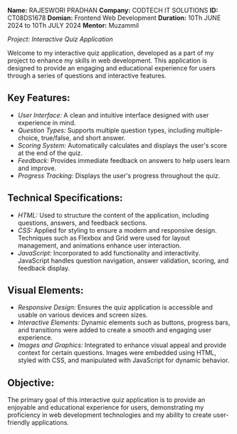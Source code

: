  **Name:** RAJESWORI PRADHAN
 **Company:** CODTECH IT SOLUTIONS 
 **ID:** CT08DS1678
 **Domian:** Frontend Web Development
 **Duration:** 10Th JUNE 2024 to 10Th JULY 2024
 **Mentor:** Muzammil

*Project: Interactive Quiz Application*

Welcome to my interactive quiz application, developed as a part of my project to enhance my skills in web development. This application is designed to provide an engaging and educational experience for users through a series of questions and interactive features.

## Key Features:
- *User Interface:* A clean and intuitive interface designed with user experience in mind.
- *Question Types:* Supports multiple question types, including multiple-choice, true/false, and short answer.
- *Scoring System:* Automatically calculates and displays the user's score at the end of the quiz.
- *Feedback:* Provides immediate feedback on answers to help users learn and improve.
- *Progress Tracking:* Displays the user's progress throughout the quiz.

## Technical Specifications:
- *HTML:* Used to structure the content of the application, including questions, answers, and feedback sections.
- *CSS:* Applied for styling to ensure a modern and responsive design. Techniques such as Flexbox and Grid were used for layout management, and animations enhance user interaction.
- *JavaScript:* Incorporated to add functionality and interactivity. JavaScript handles question navigation, answer validation, scoring, and feedback display.

## Visual Elements:
- *Responsive Design:* Ensures the quiz application is accessible and usable on various devices and screen sizes.
- *Interactive Elements:* Dynamic elements such as buttons, progress bars, and transitions were added to create a smooth and engaging user experience.
- *Images and Graphics:* Integrated to enhance visual appeal and provide context for certain questions. Images were embedded using HTML, styled with CSS, and manipulated with JavaScript for dynamic behavior.

## Objective:
The primary goal of this interactive quiz application is to provide an enjoyable and educational experience for users, demonstrating my proficiency in web development technologies and my ability to create user-friendly applications.


